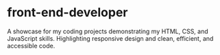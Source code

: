 # front-end-developer
A showcase for my coding projects demonstrating my HTML, CSS, and JavaScript skills. Highlighting responsive design and  clean, efficient, and accessible code.
